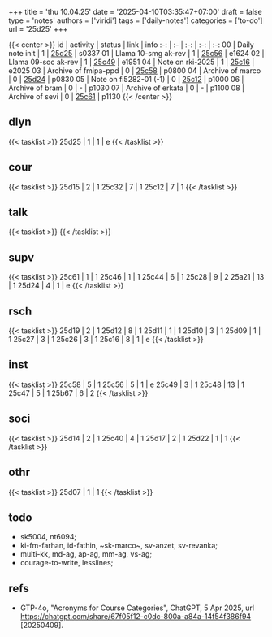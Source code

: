 +++
title = 'thu 10.04.25'
date = '2025-04-10T03:35:47+07:00'
draft = false
type = 'notes'
authors = ['viridi']
tags = ['daily-notes']
categories = ['to-do']
url = '25d25'
+++

{{< center >}}
id | activity | status | link | info
:-: | :- | :-: | :-: | :-:
00 | Daily note init        | 1 | [25d25](/notes/25d25) | s0337
01 | Llama 10-smg ak-rev    | 1 | [25c56](/notes/25c56) | e1624
02 | Llama 09-soc ak-rev    | 1 | [25c49](/notes/25c49) | e1951
04 | Note on rki-2025       | 1 | [25c16](/notes/25c16) | e2025
03 | Archive of fmipa-ppd   | 0 | [25c58](/notes/25c58) | p0800
04 | Archive of marco       | 0 | [25d24](/notes/25d24) | p0830
05 | Note on fi5282-01 (-1) | 0 | [25c12](/notes/25c12) | p1000
06 | Archive of bram        | 0 | - | p1030
07 | Archive of erkata      | 0 | - | p1100
08 | Archive of sevi        | 0 | [25c61](/notes/25c61) | p1130
{{< /center >}}

<!--more-->

## dlyn
{{< tasklist >}}
25d25 | 1 | 1 | e
{{< /tasklist >}}


## cour
{{< tasklist >}}
25d15 | 2 | 1
25c32 | 7 | 1
25c12 | 7 | 1
{{< /tasklist >}}


## talk
{{< tasklist >}}
{{< /tasklist >}}


## supv
{{< tasklist >}}
25c61 | 1 | 1
25c46 | 1 | 1
25c44 | 6 | 1
25c28 | 9 | 2
25a21 | 13 | 1
25d24 | 4 | 1 | e
{{< /tasklist >}}


## rsch
{{< tasklist >}}
25d19 | 2 | 1
25d12 | 8 | 1
25d11 | 1 | 1
25d10 | 3 | 1
25d09 | 1 | 1
25c27 | 3 | 1
25c26 | 3 | 1
25c16 | 8 | 1 | e
{{< /tasklist >}}


## inst
{{< tasklist >}}
25c58 | 5 | 1
25c56 | 5 | 1 | e
25c49 | 3 | 1
25c48 | 13 | 1
25c47 | 5 | 1
25b67 | 6 | 2
{{< /tasklist >}}


## soci
{{< tasklist >}}
25d14 | 2 | 1
25c40 | 4 | 1
25d17 | 2 | 1
25d22 | 1 | 1
{{< /tasklist >}}


## othr
{{< tasklist >}}
25d07 | 1 | 1
{{< /tasklist >}}


## todo
- sk5004, nt6094;
- ki-fm-farhan, id-fathin, ~sk-marco~, sv-anzet, sv-revanka;
- multi-kk, md-ag, ap-ag, mm-ag, vs-ag;
- courage-to-write, lesslines;

<!--https://six.itb.ac.id/app/dosen:197312011999031002+2024-2/kelas/kehadiran-->


## refs
- GTP-4o, "Acronyms for Course Categories", ChatGPT, 5 Apr 2025, url https://chatgpt.com/share/67f05f12-c0dc-800a-a84a-14f54f386f94 [20250409].
